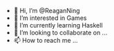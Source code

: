 - 👋 Hi, I’m @ReaganNing
- 👀 I’m interested in Games
- 🌱 I’m currently learning Haskell
- 💞️ I’m looking to collaborate on ...
- 📫 How to reach me ...

<!---
ReaganNing/ReaganNing is a ✨ special ✨ repository because its `README.md` (this file) appears on your GitHub profile.
You can click the Preview link to take a look at your changes.
--->

